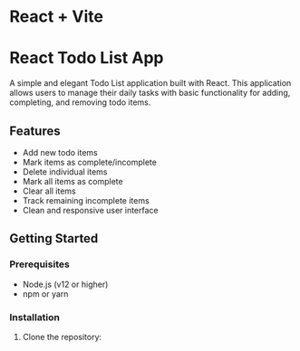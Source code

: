 # React + Vite

# React Todo List App

A simple and elegant Todo List application built with React. This application allows users to manage their daily tasks with basic functionality for adding, completing, and removing todo items.

## Features

- Add new todo items
- Mark items as complete/incomplete
- Delete individual items
- Mark all items as complete
- Clear all items
- Track remaining incomplete items
- Clean and responsive user interface

## Getting Started

### Prerequisites

- Node.js (v12 or higher)
- npm or yarn

### Installation
1. Clone the repository:
